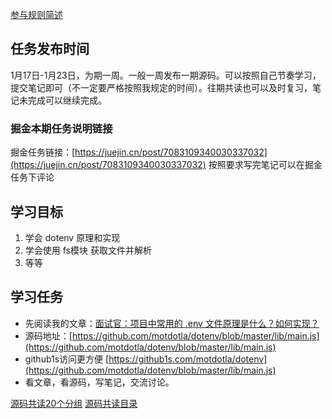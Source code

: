 [参与规则简述](https://www.yuque.com/ruochuan12/notice/gm51y6?view=doc_embed)
## 任务发布时间
1月17日-1月23日，为期一周。一般一周发布一期源码。可以按照自己节奏学习，提交笔记即可（不一定要严格按照我规定的时间）。往期共读也可以及时复习，笔记未完成可以继续完成。

### 掘金本期任务说明链接

掘金任务链接：[https://juejin.cn/post/7083109340030337032](https://juejin.cn/post/7083109340030337032)
按照要求写完笔记可以在掘金任务下评论
## 学习目标

1. 学会 dotenv 原理和实现
2. 学会使用 fs模块 获取文件并解析
3. 等等
## 学习任务

- 先阅读我的文章：[面试官：项目中常用的 .env 文件原理是什么？如何实现？](https://juejin.cn/post/7045057475845816357)
- 源码地址：[https://github.com/motdotla/dotenv/blob/master/lib/main.js](https://github.com/motdotla/dotenv/blob/master/lib/main.js)
- github1s访问更方便 [https://github1s.com/motdotla/dotenv](https://github.com/motdotla/dotenv/blob/master/lib/main.js)
- 看文章，看源码，写笔记，交流讨论。

[源码共读20个分组](https://www.yuque.com/go/doc/56866898?view=doc_embed)
[源码共读目录](https://www.yuque.com/go/doc/55657026?view=doc_embed)
